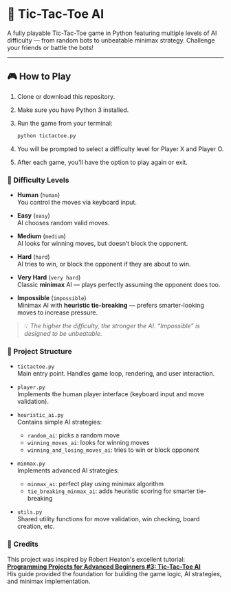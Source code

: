 # 🤖 Tic-Tac-Toe AI

A fully playable Tic-Tac-Toe game in Python featuring multiple levels of AI difficulty — from random bots to unbeatable minimax strategy. Challenge your friends or battle the bots!

---

## 🎮 How to Play

1. Clone or download this repository.
2. Make sure you have Python 3 installed.
3. Run the game from your terminal:

   ```bash
   python tictactoe.py
   ```
4. You will be prompted to select a difficulty level for Player X and Player O.
5. After each game, you'll have the option to play again or exit.

### 🧠 Difficulty Levels

- **Human** (`human`)  
  You control the moves via keyboard input.

- **Easy** (`easy`)  
  AI chooses random valid moves.

- **Medium** (`medium`)  
  AI looks for winning moves, but doesn’t block the opponent.

- **Hard** (`hard`)  
  AI tries to win, or block the opponent if they are about to win.

- **Very Hard** (`very hard`)  
  Classic **minimax** AI — plays perfectly assuming the opponent does too.

- **Impossible** (`impossible`)  
  Minimax AI with **heuristic tie-breaking** — prefers smarter-looking moves to increase pressure.

> 💡 *The higher the difficulty, the stronger the AI. “Impossible” is designed to be unbeatable.*


### 📁 Project Structure

- `tictactoe.py`  
  Main entry point. Handles game loop, rendering, and user interaction.

- `player.py`  
  Implements the human player interface (keyboard input and move validation).

- `heuristic_ai.py`  
  Contains simple AI strategies:
  - `random_ai`: picks a random move
  - `winning_moves_ai`: looks for winning moves
  - `winning_and_losing_moves_ai`: tries to win or block opponent

- `minmax.py`  
  Implements advanced AI strategies:
  - `minmax_ai`: perfect play using minimax algorithm
  - `tie_breaking_minmax_ai`: adds heuristic scoring for smarter tie-breaking

- `utils.py`  
  Shared utility functions for move validation, win checking, board creation, etc.

### 🙌 Credits

This project was inspired by Robert Heaton's excellent tutorial:  
**[Programming Projects for Advanced Beginners #3: Tic-Tac-Toe AI](https://robertheaton.com/2018/10/09/programming-projects-for-advanced-beginners-3-b/)**  
His guide provided the foundation for building the game logic, AI strategies, and minimax implementation.

